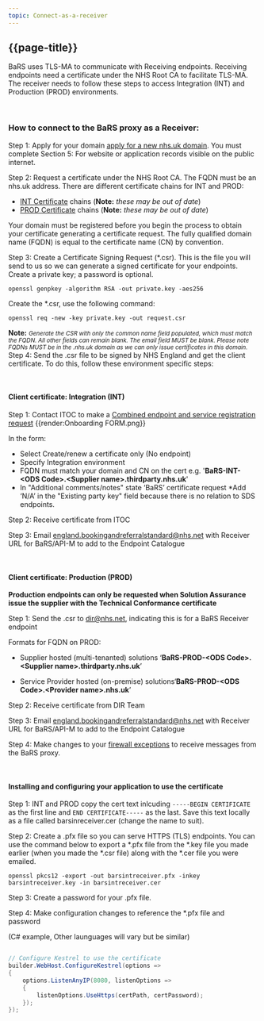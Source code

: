 ```yaml
---
topic: Connect-as-a-receiver
---
```


## {{page-title}}

BaRS uses TLS-MA to communicate with Receiving endpoints. Receiving endpoints need a certificate under the NHS Root CA to facilitate TLS-MA.  The receiver needs to follow these steps to access Integration (INT) and Production (PROD) environments.

<br> 


### How to connect to the BaRS proxy as a Receiver:

Step 1: Apply for your domain [apply for a new nhs.uk domain](https://digital.nhs.uk/services/networking-addressing/apply-for-an-nhs.uk-domain-for-websites-and-web-applications).  You must complete Section 5: For website or application records visible on the public internet.

Step 2: Request a certificate under the NHS Root CA. The FQDN must be an nhs.uk address.
There are different certificate chains for INT and PROD:
* [INT Certificate](https://digital.nhs.uk/services/path-to-live-environments/integration-environment#rootca-and-subca-certificates) chains (**Note:** _these may be out of date_)
* [PROD Certificate](https://digital.nhs.uk/services/path-to-live-environments/live-environment) chains (**Note:** _these may be out of date_)

Your domain must be registered before you begin the process to obtain your certificate  generating a certificate request. The fully qualified domain name (FQDN) is equal to the certificate name (CN) by convention.

Step 3: Create a Certificate Signing Request (*.csr). This is the file you will send to us so we can generate a signed certificate for your endpoints. Create a private key; a password is optional.
```
openssl genpkey -algorithm RSA -out private.key -aes256
```
Create the *.csr, use the following command:</br>

```
openssl req -new -key private.key -out request.csr
```
**Note:** <small>_Generate the CSR with only the common name field populated, which must match the FQDN. All other fields can remain blank. The email field MUST be blank. Please note FQDNs MUST be in the .nhs.uk domain as we can only issue certificates in this domain._</small>
Step 4: Send the .csr file to be signed by NHS England and get the client certificate. To do this, follow these environment specific steps:

<br> 

#### Client certificate: Integration (INT)

Step 1: Contact ITOC to make a [Combined endpoint and service registration request](https://digital.nhs.uk/services/path-to-live-environments/path-to-live-forms/combined-endpoint-and-service-registration-request) 
     {{render:Onboarding FORM.png}}

In the form:
* Select Create/renew a certificate only (No endpoint)
* Specify Integration environment
* FQDN must match your domain and CN on the cert e.g. '**BaRS-INT-\<ODS Code\>.\<Supplier name\>.thirdparty.nhs.uk**'
* In "Additional comments/notes" state ‘BaRS’ certificate request
*Add ‘N/A’ in the "Existing party key" field because there is no relation to SDS endpoints.

Step 2: Receive certificate from ITOC

Step 3: Email <england.bookingandreferralstandard@nhs.net> with Receiver URL for BaRS/API-M to add to the Endpoint Catalogue

<br> 


#### Client certificate: Production (PROD)

**Production endpoints can only be requested when Solution Assurance issue the supplier with the Technical Conformance certificate** 

Step 1: Send the .csr to <dir@nhs.net>, indicating this is for a BaRS Receiver endpoint

Formats for FQDN on PROD:
* Supplier hosted (multi-tenanted) solutions ‘**BaRS-PROD-\<ODS Code\>.\<Supplier name\>.thirdparty.nhs.uk**’

* Service Provider  hosted (on-premise) solutions‘**BaRS-PROD-\<ODS Code\>.\<Provider name\>.nhs.uk**’

Step 2: Receive certificate from DIR Team

Step 3: Email <england.bookingandreferralstandard@nhs.net> with Receiver URL for BaRS/API-M to add to the Endpoint Catalogue

Step 4: Make changes to your [firewall exceptions](https://simplifier.net/guide/nhsbookingandreferralstandard/Home/Deploy/Technical-deployment\Firewallexceptions) to receive messages from the BaRS proxy.

<br> 


#### Installing and configuring your application to use the certificate
Step 1: INT and PROD copy the cert text inlcuding `-----BEGIN CERTIFICATE` as the first line and `END CERTIFICATE-----` as the last. Save this text locally as a file called barsinreceiver.cer (change the name to suit).

Step 2: Create a .pfx file so you can serve HTTPS (TLS) endpoints. You can use the command below to export a *.pfx file from the *.key file you made earlier (when you made the *.csr file) along with the *.cer file you were emailed.

```
openssl pkcs12 -export -out barsintreceiver.pfx -inkey barsintreceiver.key -in barsintreceiver.cer
```

Step 3: Create a password for your .pfx file. 

Step 4: Make configuration changes to reference the *.pfx file and password

(C# example, Other launguages will vary but be similar)

``` c#

// Configure Kestrel to use the certificate
builder.WebHost.ConfigureKestrel(options =>
{
    options.ListenAnyIP(8080, listenOptions =>
    {
        listenOptions.UseHttps(certPath, certPassword);
    });
});

```

